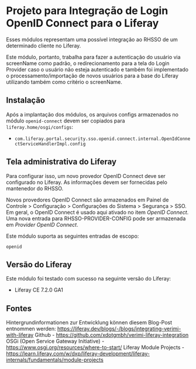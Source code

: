Projeto para Integração de Login OpenID Connect para o Liferay
==============================

Esses módulos representam uma possível integração ao RHSSO de um determinado cliente no Liferay.

Este módulo, portanto, trabalha para fazer a autenticação do usuário via screenName como padrão, o redirecionamento para a tela do Login Provider caso o usuário não esteja autenticado e também foi implementado o processamento/importação de novos usuários para a base do Liferay utilizando também como critério o screenName.

Instalação
------------

Após a implantação dos módulos, os arquivos configs armazenados no módulo `openid-connect` devem ser copiados para `liferay.home/osgi/configs`:

* `com.liferay.portal.security.sso.openid.connect.internal.OpenIdConnectServiceHandlerImpl.config`

Tela administrativa do Liferay
---------

Para configurar isso, um novo provedor OpenID Connect deve ser configurado no Liferay. As informações devem ser fornecidas pelo mantenedor do RHSSO.

Novos provedores OpenID Connect são armazenados em Painel de Controle > Configuração > Configurações do Sistema > Segurança > SSO. Em geral, o OpenID Connect é usado aqui
ativado no item *OpenID Connect*. Uma nova entrada para RHSSO-PROVIDER-CONFIG pode ser armazenada em *Provider OpenID Connect*.

Este módulo suporta as seguintes entradas de escopo:
    
    openid

Versão do Liferay
-----------------

Este módulo foi testado com sucesso na seguinte versão do Liferay:

* Liferay CE 7.2.0 GA1

Fontes
-----------------------

Hintergrundinformationen zur Entwicklung können diesem Blog-Post entnommen werden: https://liferay.dev/blogs/-/blogs/integrating-verimi-with-liferay
Github - https://github.com/xdotgmbh/verimi-liferay-integration
OSGi (Open Service Gateway Initiative) - https://www.osgi.org/resources/where-to-start/
Liferay Module Projects - https://learn.liferay.com/w/dxp/liferay-development/liferay-internals/fundamentals/module-projects
